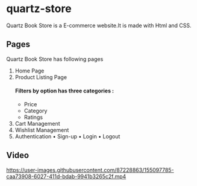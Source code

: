 # quartz-store

Quartz Book Store is a E-commerce website.It is made with Html and CSS.

## Pages ##

Quartz Book Store has following pages

1. Home Page
2. Product Listing Page
     #### Filters by option has three categories : ####
     - Price
     - Category
     - Ratings
3. Cart Management
4. Wishlist Management
5. Authentication
   • Sign-up
   • Login
   • Logout


## Video ##

https://user-images.githubusercontent.com/87228863/155097785-caa73908-6027-411d-bdab-9941b3265c2f.mp4
